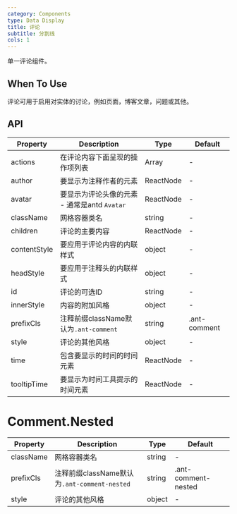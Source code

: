 ```yaml
---
category: Components
type: Data Display
title: 评论
subtitle: 分割线
cols: 1
---
```


 单一评论组件。

 ## When To Use

 评论可用于启用对实体的讨论，例如页面，博客文章，问题或其他。

 ## API

| Property | Description | Type | Default |
| -------- | ----------- | ---- | ------- |
| actions | 在评论内容下面呈现的操作项列表 | Array<ReactNode> | - |
| author | 要显示为注释作者的元素 | ReactNode | - |
| avatar | 要显示为评论头像的元素 - 通常是antd `Avatar` | ReactNode | - |
| className | 网格容器类名 | string | - |
| children | 评论的主要内容 | ReactNode | - |
| contentStyle | 要应用于评论内容的内联样式 | object | - |
| headStyle | 要应用于注释头的内联样式 | object | - |
| id | 评论的可选ID | string | - |
| innerStyle | 内容的附加风格 | object | - |
| prefixCls | 注释前缀className默认为`.ant-comment` | string | .ant-comment |
| style | 评论的其他风格 | object | - |
| time | 包含要显示的时间的时间元素 | ReactNode | - |
| tooltipTime | 要显示为时间工具提示的时间元素 | ReactNode | - |

# Comment.Nested

| Property | Description | Type | Default |
| -------- | ----------- | ---- | ------- |
| className | 网格容器类名 | string | - |
| prefixCls | 注释前缀className默认为`.ant-comment-nested` | string | .ant-comment-nested |
| style | 评论的其他风格 | object | - |
